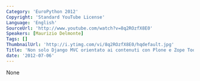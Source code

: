 ```yaml
---
Category: 'EuroPython 2012'
Copyright: 'Standard YouTube License'
Language: 'English'
SourceUrl: 'http://www.youtube.com/watch?v=8q2ROzfX8E0'
Speakers: [Maurizio Delmonte]
Tags: []
ThumbnailUrl: 'http://i.ytimg.com/vi/8q2ROzfX8E0/hqdefault.jpg'
Title: 'Non solo Django MVC orientato ai contenuti con Plone e Zope Toolkit'
date: '2012-07-06'
---
```

None
